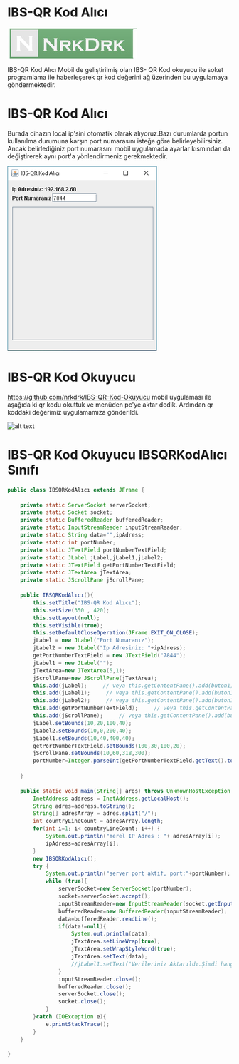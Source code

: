 # IBS-QR Kod Alıcı
![N|Solid](https://github.com/nrkdrk/IBS-QR-Kod-Al-c-/blob/master/image/nrkdrk.jpg)


IBS-QR Kod Alıcı
Mobil de geliştirilmiş olan IBS- QR Kod okuyucu ile soket programlama ile haberleşerek qr kod değerini ağ üzerinden bu uygulamaya göndermektedir.

# IBS-QR Kod Alıcı
Burada cihazın local ip'sini otomatik olarak alıyoruz.Bazı durumlarda portun kullanılma durumuna karşın port numarasını isteğe göre belirleyebilirsiniz. Ancak belirlediğiniz port numarasını mobil uygulamada ayarlar kısmından da değiştirerek aynı port'a yönlendirmeniz gerekmektedir.

![alt text](https://github.com/nrkdrk/IBS-QR-Kod-Al-c-/blob/master/image/%C4%B1bs-qr-kod-al%C4%B1c%C4%B1.PNG)

# IBS-QR Kod Okuyucu
https://github.com/nrkdrk/IBS-QR-Kod-Okuyucu
mobil uygulaması ile aşağıda ki qr kodu okuttuk ve menüden pc'ye aktar dedik.
Ardından qr koddaki değerimiz uygulamamıza gönderildi.


![alt text](https://github.com/nrkdrk/IBS-QR-Kod-Al-c-/blob/master/image/%C4%B1bs-qr-kod-al%C4%B1c%C4%B1%20kod%20ald%C4%B1.PNG)


# IBS-QR Kod Okuyucu IBSQRKodAlıcı Sınıfı
```java
public class IBSQRKodAlıcı extends JFrame {

    private static ServerSocket serverSocket;
    private static Socket socket;
    private static BufferedReader bufferedReader;
    private static InputStreamReader ınputStreamReader;
    private static String data="",ipAdress;
    private static int portNumber;
    private static JTextField portNumberTextField;
    private static JLabel jLabel,jLabel1,jLabel2;
    private static JTextField getPortNumberTextField;
    private static JTextArea jTextArea;
    private static JScrollPane jScrollPane;

    public IBSQRKodAlıcı(){
        this.setTitle("IBS-QR Kod Alıcı");
        this.setSize(350 , 420);
        this.setLayout(null);
        this.setVisible(true);
        this.setDefaultCloseOperation(JFrame.EXIT_ON_CLOSE);
        jLabel = new JLabel("Port Numaranız");
        jLabel2 = new JLabel("Ip Adresiniz: "+ipAdress);
        getPortNumberTextField = new JTextField("7844");
        jLabel1 = new JLabel("");
        jTextArea=new JTextArea(5,1);
        jScrollPane=new JScrollPane(jTextArea);
        this.add(jLabel);     // veya this.getContentPane().add(buton1);
        this.add(jLabel1);     // veya this.getContentPane().add(buton1);
        this.add(jLabel2);     // veya this.getContentPane().add(buton1);
        this.add(getPortNumberTextField);     // veya this.getContentPane().add(buton1);
        this.add(jScrollPane);     // veya this.getContentPane().add(buton1);
        jLabel.setBounds(10,20,100,40);
        jLabel2.setBounds(10,0,200,40);
        jLabel1.setBounds(10,40,400,40);
        getPortNumberTextField.setBounds(100,30,100,20);
        jScrollPane.setBounds(10,60,318,300);
        portNumber=Integer.parseInt(getPortNumberTextField.getText().toString());

    }

    public static void main(String[] args) throws UnknownHostException {
        InetAddress address = InetAddress.getLocalHost();
        String adres=address.toString();
        String[] adresArray = adres.split("/");
        int countryLineCount = adresArray.length;
        for(int i=1; i< countryLineCount; i++) {
            System.out.println("Yerel IP Adres : "+ adresArray[i]);
            ipAdress=adresArray[i];
        }
        new IBSQRKodAlıcı();
        try {
            System.out.println("server port aktif, port:"+portNumber);
            while (true){
                serverSocket=new ServerSocket(portNumber);
                socket=serverSocket.accept();
                ınputStreamReader=new InputStreamReader(socket.getInputStream());
                bufferedReader=new BufferedReader(ınputStreamReader);
                data=bufferedReader.readLine();
                if(data!=null){
                    System.out.println(data);
                    jTextArea.setLineWrap(true);
                    jTextArea.setWrapStyleWord(true);
                    jTextArea.setText(data);
                    //jLabel1.setText("Verileriniz Aktarıldı.Şimdi hangi formatta kaydedelim?");
                }
                ınputStreamReader.close();
                bufferedReader.close();
                serverSocket.close();
                socket.close();
            }
        }catch (IOException e){
            e.printStackTrace();
        }
    }

}
```
